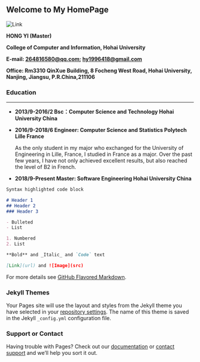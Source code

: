 ## Welcome to My HomePage
![Link](https://hohaihy.github.io/blob/master/index.jpg)

  **HONG  YI  (Master)**
  
  **College of Computer and Information, Hohai University**
  
  **E-mail: 264816580@qq.com; hy1996418@gmail.com**
  
  **Office: Rm3310 QinXue Building, 8 Focheng West Road, Hohai University, Nanjing, Jiangsu, P.R.China,211106**
  

### Education
*** 
+ **2013/9-2016/2   Bsc：Computer Science and Technology   Hohai University   China**

+ **2016/9-2018/6   Engineer: Computer Science and Statistics   Polytech Lille   France**

  As the only student in my major who exchanged for the University of Engineering in Lille, France, I studied in France as a major. Over  the past few years, I have not only achieved excellent results, but also reached the level of B2 in French.
+ **2018/9-Present   Master: Software Engineering Hohai University   China**

```markdown
Syntax highlighted code block

# Header 1
## Header 2
### Header 3

- Bulleted
- List

1. Numbered
2. List

**Bold** and _Italic_ and `Code` text

[Link](url) and ![Image](src)
```

For more details see [GitHub Flavored Markdown](https://guides.github.com/features/mastering-markdown/).

### Jekyll Themes

Your Pages site will use the layout and styles from the Jekyll theme you have selected in your [repository settings](https://github.com/hohaihy/hohaihy.github.io/settings). The name of this theme is saved in the Jekyll `_config.yml` configuration file.

### Support or Contact

Having trouble with Pages? Check out our [documentation](https://help.github.com/categories/github-pages-basics/) or [contact support](https://github.com/contact) and we’ll help you sort it out.
